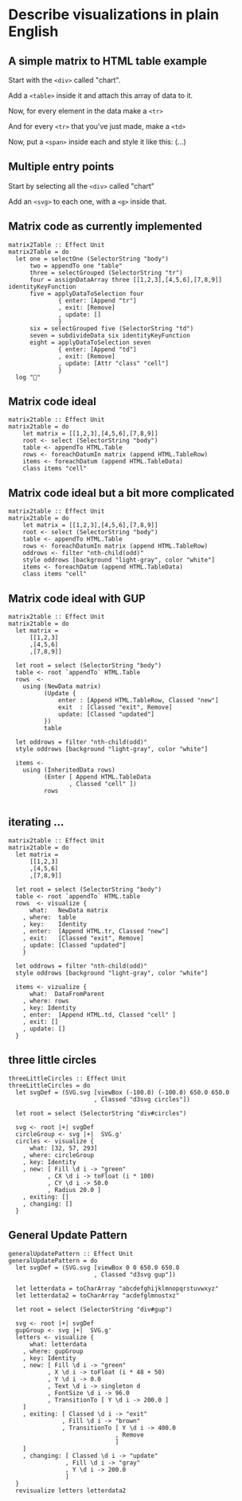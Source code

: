 # Describe visualizations in plain English

## A simple matrix to HTML table example

Start with the `<div>` called "chart".

Add a `<table>` inside it and attach this array of data to it.

Now, for every element in the data make a `<tr>`

And for every `<tr>` that you've just made, make a `<td>`

Now, put a `<span>` inside each <td> and style it like this: (...)

## Multiple entry points

Start by selecting all the `<div>` called "chart"

Add an `<svg>` to each one, with a `<g>` inside that.


## Matrix code as currently implemented
```
matrix2Table :: Effect Unit
matrix2Table = do
  let one = selectOne (SelectorString "body")
      two = appendTo one "table"
      three = selectGrouped (SelectorString "tr")
      four = assignDataArray three [[1,2,3],[4,5,6],[7,8,9]] identityKeyFunction
      five = applyDataToSelection four
              { enter: [Append "tr"]
              , exit: [Remove]
              , update: [] 
              }
      six = selectGrouped five (SelectorString "td")
      seven = subdivideData six identityKeyFunction
      eight = applyDataToSelection seven
              { enter: [Append "td"]
              , exit: [Remove]
              , update: [Attr "class" "cell"] 
              }
  log "🍝"
```

## Matrix code ideal

```
matrix2table :: Effect Unit
matrix2table = do
    let matrix = [[1,2,3],[4,5,6],[7,8,9]]
    root <- select (SelectorString "body")
    table <- appendTo HTML.Table
    rows <- foreachDatumIn matrix (append HTML.TableRow)
    items <- foreachDatum (append HTML.TableData)
    class items "cell"
```

## Matrix code ideal but a bit more complicated

```
matrix2table :: Effect Unit
matrix2table = do
    let matrix = [[1,2,3],[4,5,6],[7,8,9]]
    root <- select (SelectorString "body")
    table <- appendTo HTML.Table
    rows <- foreachDatumIn matrix (append HTML.TableRow)
    oddrows <- filter "nth-child(odd)"
    style oddrows [background "light-gray", color "white"]
    items <- foreachDatum (append HTML.TableData)
    class items "cell"
```

## Matrix code ideal with GUP 
```
matrix2table :: Effect Unit
matrix2table = do
  let matrix = 
      [[1,2,3]
      ,[4,5,6]
      ,[7,8,9]]

  let root = select (SelectorString "body")
  table <- root `appendTo` HTML.Table
  rows  <- 
    using (NewData matrix)
          (Update { 
              enter : [Append HTML.TableRow, Classed "new"]
              exit  : [Classed "exit", Remove]
              update: [Classed "updated"]
          })
          table

  let oddrows = filter "nth-child(odd)"
  style oddrows [background "light-gray", color "white"]

  items <- 
    using (InheritedData rows) 
          (Enter [ Append HTML.TableData
                 , Classed "cell" ])
          rows
    
```

## iterating ... 
```
matrix2table :: Effect Unit
matrix2table = do
  let matrix = 
      [[1,2,3]
      ,[4,5,6]
      ,[7,8,9]]

  let root = select (SelectorString "body")
  table <- root `appendTo` HTML.table
  rows  <- visualize {
      what:   NewData matrix
    , where:  table
    , key:    Identity
    , enter:  [Append HTML.tr, Classed "new"]
    , exit:   [Classed "exit", Remove]
    , update: [Classed "updated"]
    } 

  let oddrows = filter "nth-child(odd)"
  style oddrows [background "light-gray", color "white"]

  items <- vizualize {
      what:  DataFromParent
    , where: rows
    , key: Identity
    , enter:  [Append HTML.td, Classed "cell" ]
    , exit: []
    , update: []
  }    
```

## three little circles
```
threeLittleCircles :: Effect Unit
threeLittleCircles = do
  let svgDef = (SVG.svg [viewBox (-100.0) (-100.0) 650.0 650.0
                        , Classed "d3svg circles"])

  let root = select (SelectorString "div#circles")

  svg <- root |+| svgDef
  circleGroup <- svg |+|  SVG.g'
  circles <- visualize {
      what: [32, 57, 293]
    , where: circleGroup
    , key: Identity
    , new: [ Fill \d i -> "green"
           , CX \d i -> toFloat (i * 100)
           , CY \d i -> 50.0
           , Radius 20.0 ]
    , exiting: []
    , changing: []
  }
```

## General Update Pattern
```
generalUpdatePattern :: Effect Unit
generalUpdatePattern = do
  let svgDef = (SVG.svg [viewBox 0 0 650.0 650.0
                        , Classed "d3svg gup"])

  let letterdata = toCharArray "abcdefghijklmnopqrstuvwxyz"
  let letterdata2 = toCharArray "acdefglmnostxz"

  let root = select (SelectorString "div#gup")

  svg <- root |+| svgDef
  gupGroup <- svg |+|  SVG.g'
  letters <- visualize {
      what: letterdata
    , where: gupGroup
    , key: Identity
    , new: [ Fill \d i -> "green"
           , X \d i -> toFloat (i * 48 + 50)
           , Y \d i -> 0.0
           , Text \d i -> singleton d
           , FontSize \d i -> 96.0
           , TransitionTo [ Y \d i -> 200.0 ]
    ] 
    , exiting: [ Classed \d i -> "exit"
               , Fill \d i -> "brown"
               , TransitionTo [ Y \d i -> 400.0
                              , Remove 
                              ]
    ]
    , changing: [ Classed \d i -> "update"
                , Fill \d i -> "gray"
                , Y \d i -> 200.0
                ]
  }
  revisualize letters letterdata2
```